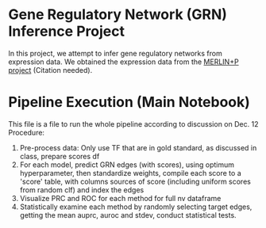 # Gene Regulatory Network (GRN) Inference Project

In this project, we attempt to infer gene regulatory networks from expression data. We obtained the expression data from the [MERLIN+P project](https://github.com/Roy-lab/merlin-p_inferred_networks) (Citation needed). 
<br>

# Pipeline Execution (Main Notebook)
This file is a file to run the whole pipeline according to discussion on Dec. 12
<br>
Procedure:
1. Pre-process data: Only use TF that are in gold standard, as discussed in class, prepare scores df
2. For each model, predict GRN edges (with scores), using optimum hyperparameter, then standardize weights, compile each score to a 'score' table, with columns sources of score (including uniform scores from random clf) and index the edges
3. Visualize PRC and ROC for each method for full nv dataframe
4. Statistically examine each method by randomly selecting target edges, getting the mean auprc, auroc and stdev, conduct statistical tests.



